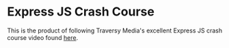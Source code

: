 # Express JS Crash Course

This is the product of following Traversy Media's excellent Express JS crash course video found [here](https://www.youtube.com/watch?v=L72fhGm1tfE).
